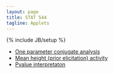 ```yaml
---
layout: page
title: STAT 544
tagline: Applets
---
```

{% include JB/setup %}

- [One parameter conjugate analysis](https://jaradniemi.shinyapps.io/one_parameter_conjugate/)
- [Mean height (prior elicitation) activity](https://jaradniemi.shinyapps.io/prior_elicitation_activity/)
- [Pvalue interpretaton](https://jaradniemi.shinyapps.io/pvalue/)
